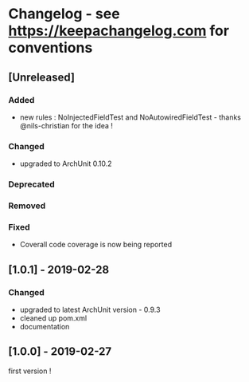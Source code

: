 # Changelog - see https://keepachangelog.com for conventions

## [Unreleased]

### Added
- new rules : NoInjectedFieldTest and NoAutowiredFieldTest - thanks @nils-christian for the idea !

### Changed
- upgraded to ArchUnit 0.10.2

### Deprecated

### Removed

### Fixed
- Coverall code coverage is now being reported

## [1.0.1] - 2019-02-28

### Changed
- upgraded to latest ArchUnit version - 0.9.3
- cleaned up pom.xml
- documentation

## [1.0.0] - 2019-02-27

first version !
